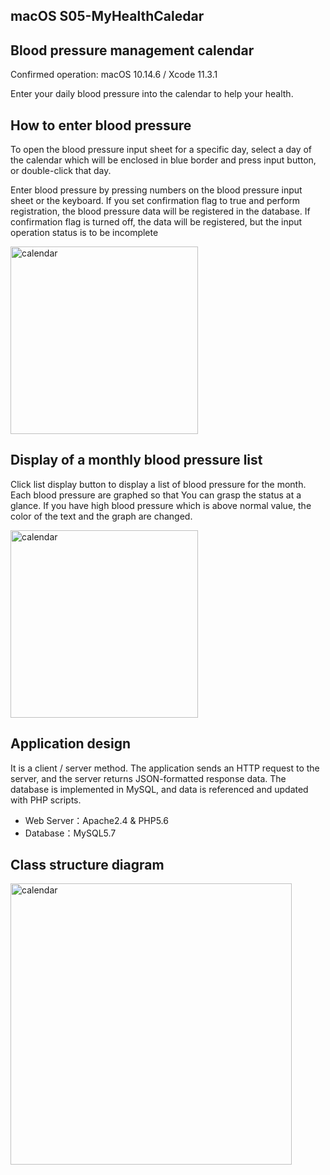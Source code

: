 ## macOS S05-MyHealthCaledar

## Blood pressure management calendar

Confirmed operation: macOS 10.14.6 / Xcode 11.3.1 

Enter your daily blood pressure into the calendar to help your health.

## How to enter blood pressure

To open the blood pressure input sheet for a specific day, select a day of the calendar which will be enclosed in blue border and press input button, or double-click that day.

Enter blood pressure by pressing numbers on the blood pressure input sheet or the keyboard. If you set confirmation flag to true and perform registration, the blood pressure data will be registered in the database. If confirmation flag is turned off, the data will be registered, but the input operation status is to be incomplete

<img src="http://mikomokaru.sakura.ne.jp/data/B18/calendar1.png" alt="calendar" title="calendar1" width="300">

## Display of a monthly blood pressure list

Click list display button to display a list of blood pressure for the month. Each blood pressure are graphed so that You can grasp the status at a glance. If you have high blood pressure which is above normal value, the color of the text and the graph are changed.

<img src="http://mikomokaru.sakura.ne.jp/data/B18/calendar2.png" alt="calendar" title="calendar2" width="300">

## Application design

It is a client / server method. The application sends an HTTP request to the server, and the server returns JSON-formatted response data. The database is implemented in MySQL, and data is referenced and updated with PHP scripts.
* Web Server：Apache2.4 & PHP5.6
* Database：MySQL5.7

## Class structure diagram

<img src="http://mikomokaru.sakura.ne.jp/data/B18/calendar3.png" alt="calendar" title="diagram" width="450">
